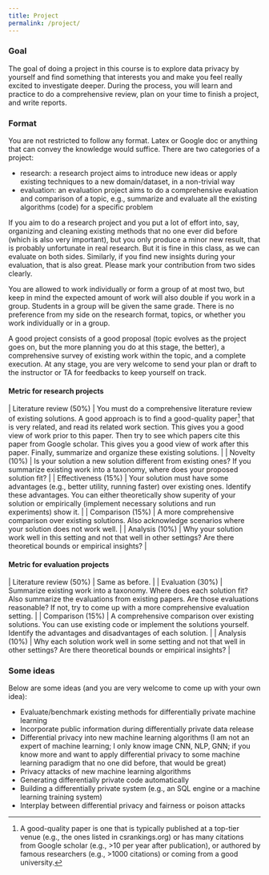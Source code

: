 ```yaml
---
title: Project
permalink: /project/
---
```


### Goal

The goal of doing a project in this course is to explore data privacy by yourself and find something that interests you and make you feel really excited to investigate deeper.  During the process, you will learn and practice to do a comprehensive review, plan on your time to finish a project, and write reports.

### Format

You are not restricted to follow any format.  Latex or Google doc or anything that can convey the knowledge would suffice.  There are two categories of a project: 
 - research: a research project aims to introduce new ideas or apply existing techniques to a new domain/dataset, in a non-trivial way
 - evaluation: an evaluation project aims to do a comprehensive evaluation and comparison of a topic, e.g., summarize and evaluate all the existing algorithms (code) for a specific problem


If you aim to do a research project and you put a lot of effort into, say, organizing and cleaning existing methods that no one ever did before (which is also very important), but you only produce a minor new result, that is probably unfortunate in real research.  But it is fine in this class, as we can evaluate on both sides.  Similarly, if you find new insights during your evaluation, that is also great.  Please mark your contribution from two sides clearly.


You are allowed to work individually or form a group of at most two, but keep in mind the expected amount of work will also double if you work in a group.  Students in a group will be given the same grade.  There is no preference from my side on the research format, topics, or whether you work individually or in a group.


A good project consists of a good proposal (topic evolves as the project goes on, but the more planning you do at this stage, the better), a comprehensive survey of existing work within the topic, and a complete execution.  At any stage, you are very welcome to send your plan or draft to the instructor or TA for feedbacks to keep yourself on track.  

#### Metric for research projects
| Literature review (50%) | You must do a comprehensive literature review of existing solutions. A good approach is to find a good-quality paper[^1] that is very related, and read its related work section. This gives you a good view of work prior to this paper. Then try to see which papers cite this paper from Google scholar. This gives you a good view of work after this paper. Finally, summarize and organize these existing solutions. | 
| Novelty (10%) | Is your solution a new solution different from existing ones? If you summarize existing work into a taxonomy, where does your proposed solution fit? | 
| Effectiveness (15%) | Your solution must have some advantages (e.g., better utility, running faster) over existing ones. Identify these advantages. You can either theoretically show superity of your solution or empirically (implement necessary solutions and run experiments) show it. | 
| Comparison (15%) | A more comprehensive comparison over existing solutions. Also acknowledge scenarios where your solution does not work well. | 
| Analysis (10%) | Why your solution work well in this setting and not that well in other settings? Are there theoretical bounds or empirical insights? | 

[^1]: A good-quality paper is one that is typically published at a top-tier venue (e.g., the ones listed in csrankings.org) or has many citations from Google scholar (e.g., >10 per year after publication), or authored by famous researchers (e.g., >1000 citations) or coming from a good university.
#### Metric for evaluation projects
| Literature review (50%) | Same as before. | 
| Evaluation (30%) | Summarize existing work into a taxonomy. Where does each solution fit? Also summarize the evaluations from existing papers. Are those evaluations reasonable? If not, try to come up with a more comprehensive evaluation setting. | 
| Comparison (15%) | A comprehensive comparison over existing solutions. You can use existing code or implement the solutions yourself. Identify the advantages and disadvantages of each solution. | 
| Analysis (10%) | Why each solution work well in some setting and not that well in other settings? Are there theoretical bounds or empirical insights? |  

### Some ideas

Below are some ideas (and you are very welcome to come up with your own idea):
 - Evaluate/benchmark existing methods for differentially private machine learning
 - Incorporate public information during differentially private data release 
 - Differential privacy into new machine learning algorithms (I am not an expert of machine learning; I only know image CNN, NLP, GNN; if you know more and want to apply differential privacy to some machine learning paradigm that no one did before, that would be great)
 - Privacy attacks of new machine learning algorithms
 - Generating differentially private code automatically
 - Building a differentially private system (e.g., an SQL engine or a machine learning training system)
 - Interplay between differential privacy and fairness or poison attacks